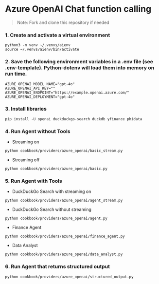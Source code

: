 # Azure OpenAI Chat function calling

> Note: Fork and clone this repository if needed

### 1. Create and activate a virtual environment

```shell
python3 -m venv ~/.venvs/aienv
source ~/.venvs/aienv/bin/activate
```

### 2. Save the following environment variables in a .env file (see .env-template). Python-dotenv will load them into memory on run time.

```shell
AZURE_OPENAI_MODEL_NAME="gpt-4o"
AZURE_OPENAI_API_KEY=""
AZURE_OPENAI_ENDPOINT="https://example.openai.azure.com/"
AZURE_OPENAI_DEPLOYMENT="gpt-4o"
```

### 3. Install libraries

```shell
pip install -U openai duckduckgo-search duckdb yfinance phidata
```

### 4. Run Agent without Tools

- Streaming on

```shell
python cookbook/providers/azure_openai/basic_stream.py
```

- Streaming off

```shell
python cookbook/providers/azure_openai/basic.py
```

### 5. Run Agent with Tools

- DuckDuckGo Search with streaming on

```shell
python cookbook/providers/azure_openai/agent_stream.py
```

- DuckDuckGo Search without streaming

```shell
python cookbook/providers/azure_openai/agent.py
```

- Finance Agent

```shell
python cookbook/providers/azure_openai/finance_agent.py
```

- Data Analyst

```shell
python cookbook/providers/azure_openai/data_analyst.py
```

### 6. Run Agent that returns structured output

```shell
python cookbook/providers/azure_openai/structured_output.py
```

